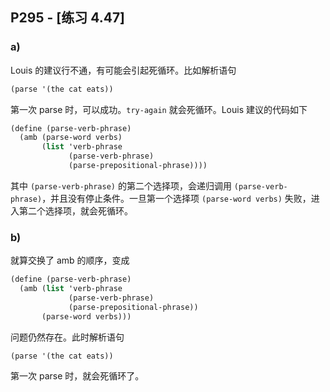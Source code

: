 ## P295 - [练习 4.47]

### a)

Louis 的建议行不通，有可能会引起死循环。比如解析语句

``` Scheme
(parse '(the cat eats))
```

第一次 parse 时，可以成功。`try-again` 就会死循环。Louis 建议的代码如下

``` Scheme
(define (parse-verb-phrase)
  (amb (parse-word verbs)
       (list 'verb-phrase
             (parse-verb-phrase)
             (parse-prepositional-phrase))))
```

其中 `(parse-verb-phrase)` 的第二个选择项，会递归调用 `(parse-verb-phrase)`，并且没有停止条件。一旦第一个选择项 `(parse-word verbs)` 失败，进入第二个选择项，就会死循环。


### b)

就算交换了 amb 的顺序，变成

``` Scheme
(define (parse-verb-phrase)
  (amb (list 'verb-phrase
             (parse-verb-phrase)
             (parse-prepositional-phrase))
       (parse-word verbs)))
```       

问题仍然存在。此时解析语句 

``` Scheme
(parse '(the cat eats))
```

第一次 parse 时，就会死循环了。


